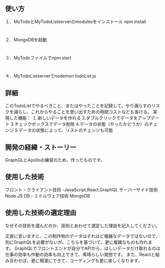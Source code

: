 ## 使い方
１．MyTodoとMyTodoListserverのmodulesをインストール
  npm install
#
２．MongoDBを起動
#
３．MyTodoファイルでnpm start
#
４．MyTodoListserverでnodemon todoList.js

## 詳細
このTodoListでやるべきこと、またはやったことを記録して、やり漏らすのリスクを減らし、これからやることを思い出すための時間コストなども省ける。
実現した機能：
１.新しいデータを作れる
2.ダブルクリックでデータをアップデート
3.チェックボックスでデータ削除
4.データの状態（やったかどうか）のチェンジ
5.データの状態によって、リストのチェンジも可能
## 開発の経緯・ストーリー
GraphQLとApolloの練習のため、作ったものです。
## 使用した技術
フロント・クライアント技術
  -JavaScript,React,GraphQL
サーバーサイド技術
  Node.JS
DB・ミドルウェア技術
  MongoDB
## 使用した技術の選定理由

なぜその技術を選んだのか、技術とあわせて選定した理由を記入してください。

正直に言いますと、この制作物のデータはそれほど複雑なデータではないので、別にGraphQLを必要がないが、こちらを基づいて、更に複雑なものも作れます。
GraphQLでフロントエンドが自分でAPIから、ほしいデータだけ取れるのは仕事の効率も作動の効率も向上できて、素晴らしい発想です。
また、Reactと組み合わせば、更に簡潔にできて、コーディングも更に楽しくなります。
